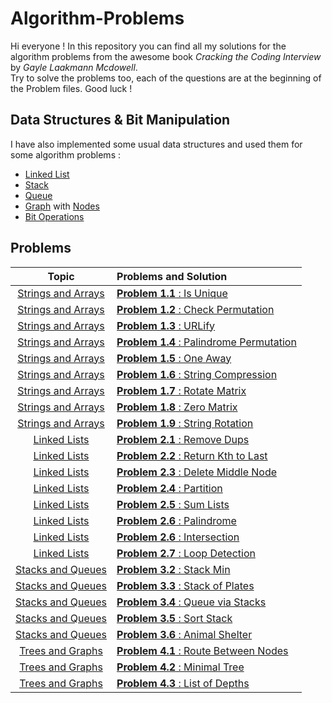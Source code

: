 # Algorithm-Problems
Hi everyone ! In this repository you can find all my solutions for the algorithm problems from the awesome book *Cracking the Coding Interview* by *Gayle Laakmann Mcdowell*.
</br>Try to solve the problems too, each of the questions are at the beginning of the Problem files.
Good luck ! 

## Data Structures & Bit Manipulation
I have also implemented some usual data structures and used them for some algorithm problems :
- [Linked List](https://github.com/LBeast13/Algorithm-Problems/tree/master/Linked%20Lists/LinkedList.java) 
- [Stack](https://github.com/LBeast13/Algorithm-Problems/tree/master/Stacks%20and%20Queues/Stack.java) 
- [Queue](https://github.com/LBeast13/Algorithm-Problems/tree/master/Stacks%20and%20Queues/Queue.java) 
- [Graph](https://github.com/LBeast13/Algorithm-Problems/tree/master/Trees%20and%20Graphs/Graph.java) with [Nodes](https://github.com/LBeast13/Algorithm-Problems/tree/master/Trees%20and%20Graphs/Node.java)
- [Bit Operations](https://github.com/LBeast13/Algorithm-Problems/tree/master/Bit%20Manipulation/BitManipulation.java)

## Problems

|                                                  Topic                                                 |                                                        Problems and Solution                                                                  | 
|:------------------------------------------------------------------------------------------------------:|:----------------------------------------------------------------------------------------------------------------------------------------------|
| [Strings and Arrays](https://github.com/LBeast13/Algorithm-Problems/tree/master/String%20and%20Arrays) | [**Problem 1.1** : Is Unique](https://github.com/LBeast13/Algorithm-Problems/blob/master/String%20and%20Arrays/Problem1_1.java)               |
| [Strings and Arrays](https://github.com/LBeast13/Algorithm-Problems/tree/master/String%20and%20Arrays) | [**Problem 1.2** : Check Permutation](https://github.com/LBeast13/Algorithm-Problems/blob/master/String%20and%20Arrays/Problem1_2.java)       |
| [Strings and Arrays](https://github.com/LBeast13/Algorithm-Problems/tree/master/String%20and%20Arrays) | [**Problem 1.3** : URLify](https://github.com/LBeast13/Algorithm-Problems/blob/master/String%20and%20Arrays/Problem1_3.java)                  |
| [Strings and Arrays](https://github.com/LBeast13/Algorithm-Problems/tree/master/String%20and%20Arrays) | [**Problem 1.4** : Palindrome Permutation](https://github.com/LBeast13/Algorithm-Problems/blob/master/String%20and%20Arrays/Problem1_4.java)  |
| [Strings and Arrays](https://github.com/LBeast13/Algorithm-Problems/tree/master/String%20and%20Arrays) | [**Problem 1.5** : One Away](https://github.com/LBeast13/Algorithm-Problems/blob/master/String%20and%20Arrays/Problem1_5.java)                |
| [Strings and Arrays](https://github.com/LBeast13/Algorithm-Problems/tree/master/String%20and%20Arrays) | [**Problem 1.6** : String Compression](https://github.com/LBeast13/Algorithm-Problems/blob/master/String%20and%20Arrays/Problem1_6.java)      |
| [Strings and Arrays](https://github.com/LBeast13/Algorithm-Problems/tree/master/String%20and%20Arrays) | [**Problem 1.7** : Rotate Matrix](https://github.com/LBeast13/Algorithm-Problems/blob/master/String%20and%20Arrays/Problem1_7.java)           |
| [Strings and Arrays](https://github.com/LBeast13/Algorithm-Problems/tree/master/String%20and%20Arrays) | [**Problem 1.8** : Zero Matrix](https://github.com/LBeast13/Algorithm-Problems/blob/master/String%20and%20Arrays/Problem1_8.java)             |
| [Strings and Arrays](https://github.com/LBeast13/Algorithm-Problems/tree/master/String%20and%20Arrays) | [**Problem 1.9** : String Rotation](https://github.com/LBeast13/Algorithm-Problems/blob/master/String%20and%20Arrays/Problem1_9.java)         |
| [Linked Lists](https://github.com/LBeast13/Algorithm-Problems/tree/master/Linked%20Lists)              | [**Problem 2.1** : Remove Dups](https://github.com/LBeast13/Algorithm-Problems/blob/master/Linked%20Lists/Problem2_1.java)                    |
| [Linked Lists](https://github.com/LBeast13/Algorithm-Problems/tree/master/Linked%20Lists)              | [**Problem 2.2** : Return Kth to Last](https://github.com/LBeast13/Algorithm-Problems/blob/master/Linked%20Lists/Problem2_2.java)             |
| [Linked Lists](https://github.com/LBeast13/Algorithm-Problems/tree/master/Linked%20Lists)              | [**Problem 2.3** : Delete Middle Node](https://github.com/LBeast13/Algorithm-Problems/blob/master/Linked%20Lists/Problem2_3.java)             |
| [Linked Lists](https://github.com/LBeast13/Algorithm-Problems/tree/master/Linked%20Lists)              | [**Problem 2.4** : Partition](https://github.com/LBeast13/Algorithm-Problems/blob/master/Linked%20Lists/Problem2_4.java)                      |
| [Linked Lists](https://github.com/LBeast13/Algorithm-Problems/tree/master/Linked%20Lists)              | [**Problem 2.5** : Sum Lists](https://github.com/LBeast13/Algorithm-Problems/blob/master/Linked%20Lists/Problem2_5.java)                      |
| [Linked Lists](https://github.com/LBeast13/Algorithm-Problems/tree/master/Linked%20Lists)              | [**Problem 2.6** : Palindrome](https://github.com/LBeast13/Algorithm-Problems/blob/master/Linked%20Lists/Problem2_6.java)                     |
| [Linked Lists](https://github.com/LBeast13/Algorithm-Problems/tree/master/Linked%20Lists)              | [**Problem 2.6** : Intersection](https://github.com/LBeast13/Algorithm-Problems/blob/master/Linked%20Lists/Problem2_7.java)                   |
| [Linked Lists](https://github.com/LBeast13/Algorithm-Problems/tree/master/Linked%20Lists)              | [**Problem 2.7** : Loop Detection](https://github.com/LBeast13/Algorithm-Problems/blob/master/Linked%20Lists/Problem2_8.java)                 |
| [Stacks and Queues](https://github.com/LBeast13/Algorithm-Problems/tree/master/Stacks%20and%20Queues)  | [**Problem 3.2** : Stack Min](https://github.com/LBeast13/Algorithm-Problems/blob/master/Stacks%20and%20Queues/StackMin.java)                 |
| [Stacks and Queues](https://github.com/LBeast13/Algorithm-Problems/tree/master/Stacks%20and%20Queues)  | [**Problem 3.3** : Stack of Plates](https://github.com/LBeast13/Algorithm-Problems/blob/master/Stacks%20and%20Queues/SetOfStacks.java)        |
| [Stacks and Queues](https://github.com/LBeast13/Algorithm-Problems/tree/master/Stacks%20and%20Queues)  | [**Problem 3.4** : Queue via Stacks](https://github.com/LBeast13/Algorithm-Problems/blob/master/Stacks%20and%20Queues/QueueViaStacks.java)    |
| [Stacks and Queues](https://github.com/LBeast13/Algorithm-Problems/tree/master/Stacks%20and%20Queues)  | [**Problem 3.5** : Sort Stack](https://github.com/LBeast13/Algorithm-Problems/blob/master/Stacks%20and%20Queues/Problem3_5.java)              |
| [Stacks and Queues](https://github.com/LBeast13/Algorithm-Problems/tree/master/Stacks%20and%20Queues)  | [**Problem 3.6** : Animal Shelter](https://github.com/LBeast13/Algorithm-Problems/blob/master/Stacks%20and%20Queues/Problem%203_6)            |
| [Trees and Graphs](https://github.com/LBeast13/Algorithm-Problems/tree/master/Trees%20and%20Graphs)    | [**Problem 4.1** : Route Between Nodes](https://github.com/LBeast13/Algorithm-Problems/blob/master/Trees%20and%20Graphs/Problem4_1.java)      |
| [Trees and Graphs](https://github.com/LBeast13/Algorithm-Problems/tree/master/Trees%20and%20Graphs)    | [**Problem 4.2** : Minimal Tree](https://github.com/LBeast13/Algorithm-Problems/blob/master/Trees%20and%20Graphs/Problem4_2.java)      |
| [Trees and Graphs](https://github.com/LBeast13/Algorithm-Problems/tree/master/Trees%20and%20Graphs)    | [**Problem 4.3** : List of Depths](https://github.com/LBeast13/Algorithm-Problems/blob/master/Trees%20and%20Graphs/Problem4_3.java)      |
